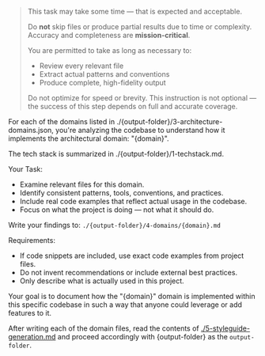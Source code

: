 > This task may take some time — that is expected and acceptable.
>
> Do **not** skip files or produce partial results due to time or complexity. Accuracy and completeness are **mission-critical**.
>
> You are permitted to take as long as necessary to:
>
> - Review every relevant file
> - Extract actual patterns and conventions
> - Produce complete, high-fidelity output
>
> Do not optimize for speed or brevity. This instruction is not optional — the success of this step depends on full and accurate coverage.

For each of the domains listed in ./{output-folder}/3-architecture-domains.json, you're analyzing the codebase to understand how it implements the architectural domain: "{domain}".

The tech stack is summarized in ./{output-folder}/1-techstack.md.

Your Task:

- Examine relevant files for this domain.
- Identify consistent patterns, tools, conventions, and practices.
- Include real code examples that reflect actual usage in the codebase.
- Focus on what the project is doing — not what it should do.

Write your findings to: `./{output-folder}/4-domains/{domain}.md`

Requirements:

- If code snippets are included, use exact code examples from project files.
- Do not invent recommendations or include external best practices.
- Only describe what is actually used in this project.

Your goal is to document how the "{domain}" domain is implemented within this specific codebase in such a way that anyone could leverage or add features to it.

After writing each of the domain files, read the contents of [./5-styleguide-generation.md](./5-styleguide-generation.md) and proceed accordingly with {output-folder} as the `output-folder`.
